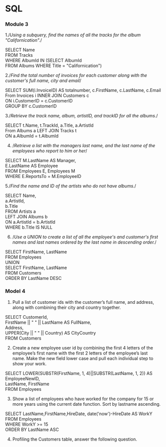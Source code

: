 # SQL
### Module 3


1./*Using a subquery, find the names of all the tracks for the album "Californication".*/


SELECT Name  
FROM Tracks  
WHERE AlbumId IN (SELECT AlbumId   
                  FROM Albums
               WHERE Title = "Californication")
               
 2./*Find the total number of invoices for each customer along with the customer's full name, city and email*/
 

SELECT SUM(i.InvoiceID) AS totalnumber, c.FirstName, c.LastName, c.Email  
From Invoices i INNER JOIN Customers c  
ON i.CustomerID =  c.CustomerID   
GROUP BY c.CustomerID 


3./*Retrieve the track name, album, artistID, and trackID for all the albums.*/


SELECT t.Name, t.TrackId, a.Title, a.ArtistId  
From Albums a LEFT JOIN Tracks t  
ON a.AlbumId =  t.AlbumId 


4. /*Retrieve a list with the managers last name, and the last name of the employees who report to him or her*/


SELECT M.LastName AS Manager,  
       E.LastName AS Employee  
       FROM Employees E, Employees M   
       WHERE E.ReportsTo = M.EmployeeID



5./*Find the name and ID of the artists who do not have albums.*/


SELECT Name,  
       a.ArtistId,  
       b.Title  
FROM Artists a  
LEFT JOIN Albums b  
ON a.ArtistId = b.ArtistId  
WHERE b.Title IS NULL


6. /*Use a UNION to create a list of all the employee's and customer's first names and last names ordered by the last name in descending order.*/


SELECT FirstName, LastName   
FROM Employees  
  UNION  
  SELECT FirstName, LastName   
  FROM Customers  
  ORDER BY LastName DESC

### Model 4

1. Pull a list of customer ids with the customer’s full name, and address, along with combining their city and country together.  
  
  SELECT CustomerId,  
         FirstName || " " || LastName AS FullName,  
         Address,  
         UPPER(City || " " || Country) AS CityCountry  
         FROM Customers  
           
2. Create a new employee user id by combining the first 4 letters of the employee’s first name with the first 2 letters of the employee’s last name. Make the new field lower case and pull each individual step to show your work.  
  
  SELECT LOWER(SUBSTR(FirstName, 1, 4)||SUBSTR(LastName, 1, 2)) AS EmployeeNewID,  
         LastName, FirstName  
         FROM Employees  
         
         
 3. Show a list of employees who have worked for the company for 15 or more years using the current date function. Sort by lastname ascending.  
 
SELECT LastName,FirstName,HireDate, date('now')-HireDate AS WorkY  
FROM Employees  
WHERE WorkY >= 15  
ORDER BY LastName ASC  

4. Profiling the Customers table, answer the following question.
 
 



